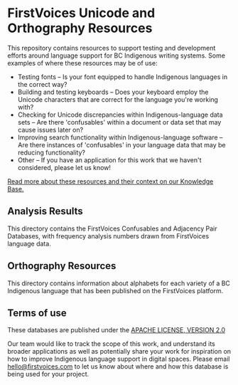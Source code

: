 # FirstVoices Unicode and Orthography Resources

This repository contains resources to support testing and development efforts around language support for BC Indigenous writing systems. Some examples of where these resources may be of use:

- Testing fonts – Is your font equipped to handle Indigenous languages in the correct way?
- Building and testing keyboards – Does your keyboard employ the Unicode characters that are correct for the language you're working with?
- Checking for Unicode discrepancies within Indigenous-language data sets – Are there 'confusables' within a document or data set that may cause issues later on?
- Improving search functionality within Indigenous-language software – Are there instances of 'confusables' in your language data that may be reducing functionality?
- Other – If you have an application for this work that we haven't considered, please let us know!

[Read more about these resources and their context on our Knowledge Base.](https://firstvoices.atlassian.net/wiki/spaces/FIR1/pages/1704341)

## Analysis Results

This directory contains the FirstVoices Confusables and Adjacency Pair Databases, with frequency analysis numbers drawn from FirstVoices language data.

## Orthography Resources

This directory contains information about alphabets for each variety of a BC Indigenous language that has been published on the FirstVoices platform.

## Terms of use

These databases are published under the [APACHE LICENSE, VERSION 2.0](https://www.apache.org/licenses/LICENSE-2.0)

Our team would like to track the scope of this work, and understand its broader applications as well as potentially share your work for inspiration on how to improve Indigenous language support in digital spaces. Please email hello@firstvoices.com to let us know about where and how this database is being used for your project.
